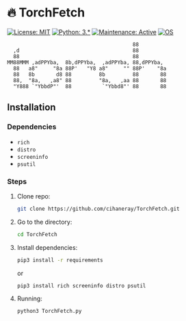# 🔥 TorchFetch
[![License: MIT](https://img.shields.io/badge/License-MIT-cyan.svg)](https://opensource.org/licenses/MIT)
[![Python: 3.*](https://img.shields.io/badge/Python-3.*-blueviolet.svg)](https://www.python.org/downloads/)
[![Maintenance: Active](https://img.shields.io/badge/Maintenance-Active-success.svg)](https://github.com/yourusername/GCOTT)
[![OS](https://img.shields.io/badge/OS-Linux%20%7C%20Windows%20%7C%20macOS-orange.svg)]()

```                                                   
                                         88         
  ,d                                     88         
  88                                     88         
MM88MMM ,adPPYba,  8b,dPPYba,  ,adPPYba, 88,dPPYba, 
  88   a8"     "8a 88P'   "Y8 a8"     "" 88P'    "8a
  88   8b       d8 88         8b         88       88
  88,  "8a,   ,a8" 88         "8a,   ,aa 88       88
  "Y888 `"YbbdP"'  88          `"Ybbd8"' 88       88
```

## Installation

### Dependencies

* `rich`
* `distro`
* `screeninfo`
* `psutil`

### Steps

1.  Clone repo:

    ```bash
    git clone https://github.com/cihaneray/TorchFetch.git
    ```

2.  Go to the directory:

    ```bash
    cd TorchFetch
    ```

3.  Install dependencies:
    
    ```bash
    pip3 install -r requirements
    ```
    or
    ```bash
    pip3 install rich screeninfo distro psutil
    ```
    
4. Running:

    ```bash
   python3 TorchFetch.py
    ```
